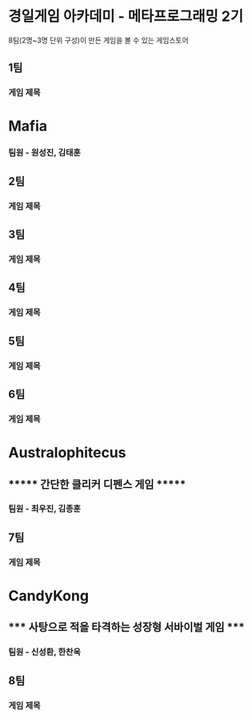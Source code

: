 # 경일게임 아카데미 - 메타프로그래밍 2기

8팀(2명~3명 단위 구성)이 만든 게임을 볼 수 있는 게임스토어

## 1팀
### 게임 제목
# Mafia
### 팀원 - 원성진, 김태훈
## 2팀
### 게임 제목
## 3팀
### 게임 제목
## 4팀
### 게임 제목
## 5팀
### 게임 제목
## 6팀
### 게임 제목
# Australophitecus
## ***** 간단한 클리커 디펜스 게임 *****
### 팀원 - 최우진, 김종훈
## 7팀
### 게임 제목
# CandyKong
## *** 사탕으로 적을 타격하는 성장형 서바이벌 게임 *** 
### 팀원 - 신성환, 한찬욱
## 8팀
### 게임 제목
